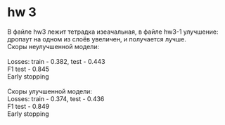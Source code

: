 # hw 3

В файле hw3 лежит тетрадка изеачальная, в файле hw3-1 улучшение: дропаут на одном из слоёв увеличен, и получается лучше.  <br>
Скоры неулучшенной модели:   <br>
 <br>
Losses: train - 0.382, test - 0.443 <br>
F1 test - 0.845 <br>
Early stopping  <br>
 <br>
Скоры улучшенной модели:  <br>
Losses: train - 0.374, test - 0.436 <br>
F1 test - 0.849 <br>
Early stopping <br>
 <br>
